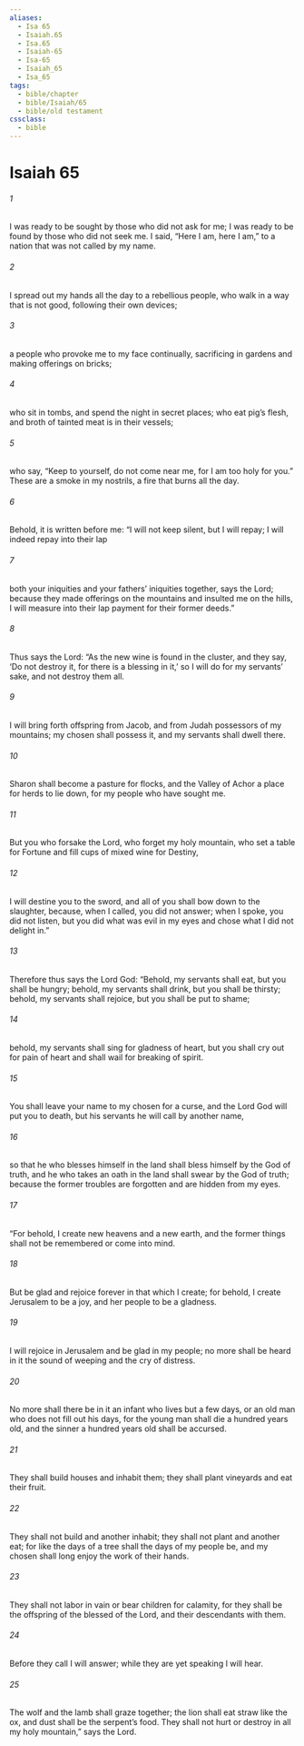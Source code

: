 ```yaml
---
aliases:
  - Isa 65
  - Isaiah.65
  - Isa.65
  - Isaiah-65
  - Isa-65
  - Isaiah_65
  - Isa_65
tags:
  - bible/chapter
  - bible/Isaiah/65
  - bible/old testament
cssclass:
  - bible
---
```


# Isaiah 65

###### 1
I was ready to be sought by those who did not ask for me; I was ready to be found by those who did not seek me. I said, “Here I am, here I am,” to a nation that was not called by my name.
###### 2
I spread out my hands all the day to a rebellious people, who walk in a way that is not good, following their own devices;
###### 3
a people who provoke me to my face continually, sacrificing in gardens and making offerings on bricks;
###### 4
who sit in tombs, and spend the night in secret places; who eat pig’s flesh, and broth of tainted meat is in their vessels;
###### 5
who say, “Keep to yourself, do not come near me, for I am too holy for you.” These are a smoke in my nostrils, a fire that burns all the day.
###### 6
Behold, it is written before me: “I will not keep silent, but I will repay; I will indeed repay into their lap
###### 7
both your iniquities and your fathers’ iniquities together, says the Lord; because they made offerings on the mountains and insulted me on the hills, I will measure into their lap payment for their former deeds.”
###### 8
Thus says the Lord: “As the new wine is found in the cluster, and they say, ‘Do not destroy it, for there is a blessing in it,’ so I will do for my servants’ sake, and not destroy them all.
###### 9
I will bring forth offspring from Jacob, and from Judah possessors of my mountains; my chosen shall possess it, and my servants shall dwell there.
###### 10
Sharon shall become a pasture for flocks, and the Valley of Achor a place for herds to lie down, for my people who have sought me.
###### 11
But you who forsake the Lord, who forget my holy mountain, who set a table for Fortune and fill cups of mixed wine for Destiny,
###### 12
I will destine you to the sword, and all of you shall bow down to the slaughter, because, when I called, you did not answer; when I spoke, you did not listen, but you did what was evil in my eyes and chose what I did not delight in.”
###### 13
Therefore thus says the Lord God: “Behold, my servants shall eat, but you shall be hungry; behold, my servants shall drink, but you shall be thirsty; behold, my servants shall rejoice, but you shall be put to shame;
###### 14
behold, my servants shall sing for gladness of heart, but you shall cry out for pain of heart and shall wail for breaking of spirit.
###### 15
You shall leave your name to my chosen for a curse, and the Lord God will put you to death, but his servants he will call by another name,
###### 16
so that he who blesses himself in the land shall bless himself by the God of truth, and he who takes an oath in the land shall swear by the God of truth; because the former troubles are forgotten and are hidden from my eyes.
###### 17
“For behold, I create new heavens and a new earth, and the former things shall not be remembered or come into mind.
###### 18
But be glad and rejoice forever in that which I create; for behold, I create Jerusalem to be a joy, and her people to be a gladness.
###### 19
I will rejoice in Jerusalem and be glad in my people; no more shall be heard in it the sound of weeping and the cry of distress.
###### 20
No more shall there be in it an infant who lives but a few days, or an old man who does not fill out his days, for the young man shall die a hundred years old, and the sinner a hundred years old shall be accursed.
###### 21
They shall build houses and inhabit them; they shall plant vineyards and eat their fruit.
###### 22
They shall not build and another inhabit; they shall not plant and another eat; for like the days of a tree shall the days of my people be, and my chosen shall long enjoy the work of their hands.
###### 23
They shall not labor in vain or bear children for calamity, for they shall be the offspring of the blessed of the Lord, and their descendants with them.
###### 24
Before they call I will answer; while they are yet speaking I will hear.
###### 25
The wolf and the lamb shall graze together; the lion shall eat straw like the ox, and dust shall be the serpent’s food. They shall not hurt or destroy in all my holy mountain,” says the Lord.


